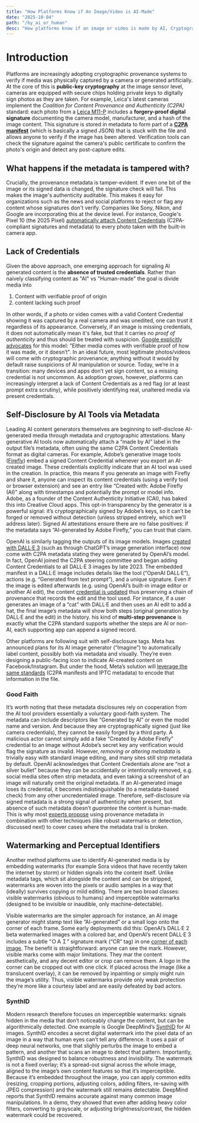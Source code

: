 ```yaml
---
title: "How Platforms Know if An Image/Video is AI-Made"
date: "2025-10-04"
path: "/by_ai_or_human"
desc: "How platforms know if an image or video is made by AI, Cryptographic Provenance"
---
```


# Introduction
Platforms are increasingly adopting cryptographic provenance systems to verify if media was physically captured by a camera or generated artificially. At the core of this is <strong>public-key cryptography</strong> at the image sensor level, cameras are equipped with secure chips holding private keys to digitally sign photos as they are taken. For example, Leica's latest cameras implement the <i>Coalition for Content Provenance and Authenticity (C2PA)</i> standard: each photo from a [Leica M11-P](https://leica-camera.com/en-US/press/new-leica-m11-p) includes a <strong>forgery-proof digital signature</strong> documenting the camera model, manufacturer, and a hash of the image content. This signature is stored in metadata to form part of a <strong>[C2PA manifest](https://spec.c2pa.org/specifications/specifications/2.2/specs/C2PA_Specification.html)</strong> (which is basically a signed JSON) that is stuck with the file and allows anyone to verify if the image has been altered. Verification tools can check the signature against the camera's public certificate to confirm the photo's origin and detect any post-capture edits. 

## What happens if the metadata is tampered with?
Crucially, the provenance metadata is tamper-evident. If even one bit of the image or its signed data is changed, the signature check will fail. This makes the image's authenticity auditable. This makes it easy for organizations such as the news and social platforms to reject or flag any content whose signatures don't verify. Companies like Sony, Nikon, and Google are incorporating this at the device level. For instance, Google's Pixel 10 (the 2025 Pixel) [automatically attach Content Credentials](https://security.googleblog.com/2025/09/pixel-android-trusted-images-c2pa-content-credentials.html#:~:text=At%20Made%20by%20Google%202025%2C,towards%20greater%20digital%20media%20transparency) (C2PA-compliant signatures and metadata) to every photo taken with the built-in camera app. 


## Lack of Credentials 
Given the above approach, one emerging approach for signaling AI generated content is the <strong>absence of trusted credentials</strong>. Rather than naively classifying content as "AI" vs "Human-made" the goal is divide media into 

1. Content with verifiable proof of origin
2. content lacking such proof

In other words, if a photo or video comes with a valid Content Credential showing it was captured by a real camera and was unedited, one can trust it regardless of its appearance. Conversely, if an image is missing credentials, it does not automatically mean it's fake, but that it carries no <i>proof of authenticity</i> and thus should be treated with suspicion. [Google explicitly advocates](https://security.googleblog.com/2025/09/pixel-android-trusted-images-c2pa-content-credentials.html#:~:text=Instead%20of%20categorizing%20digital%20content,media%20that%20doesn%27t) for this model: "Either media comes with verifiable proof of how it was made, or it doesn’t". In an ideal future, most legitimate photos/videos will come with cryptographic provenance; anything without it would by default raise suspicions of AI manipulation or source. Today, we’re in a transition: many devices and apps don’t yet sign content, so a missing credential is not uncommon. As adoption grows, however, platforms can increasingly interpret a lack of Content Credentials as a red flag (or at least prompt extra scrutiny), while positively identifying real, unaltered media via present credentials.

## Self-Disclosure by AI Tools via Metadata
Leading AI content generators themselves are beginning to self-disclose AI-generated media through metadata and cryptographic attestations. Many generative AI tools now automatically attach a “made by AI” label in the output file’s metadata, often using the same C2PA Content Credentials format as digital cameras. For example, Adobe’s generative image tools ([Firefly](https://helpx.adobe.com/firefly/web/get-started/learn-the-basics/adobe-firefly-faq.html#:~:text=creators%20can%20add%20tamper,or%20not%20to%20trust%20it)) embed a signed Content Credential whenever you export an AI-created image. These credentials explicitly indicate that an AI tool was used in the creation. In practice, this means if you generate an image with Firefly and share it, anyone can inspect its content credentials (using a verify tool or browser extension) and see an entry like “Created with: Adobe Firefly (AI)” along with timestamps and potentially the prompt or model info. Adobe, as a founder of the Content Authenticity Initiative (CAI), has baked this into Creative Cloud apps. This opt-in transparency by the generator is a powerful signal: it’s cryptographically signed by Adobe’s keys, so it can’t be forged or removed without detection (unless stripped entirely, which we’ll address later). Signed AI attestations ensure there are no false positives: if the metadata says “AI-generated by Adobe Firefly,” you can trust that claim.

OpenAI is similarly tagging the outputs of its image models. Images [created with DALL·E 3](https://petapixel.com/2024/02/08/ai-images-generated-on-dall-e-now-contain-the-content-authenticity-tag/#:~:text=AI%20images%20generated%20on%20OpenAI%E2%80%99s,C2PA) (such as through ChatGPT’s image generation interface) now come with C2PA metadata stating they were generated by OpenAI’s model. In fact, OpenAI joined the C2PA steering committee and began adding Content Credentials to all DALL·E 3 images by late 2023. The embedded manifest in a DALL·E image includes details like the tool (“OpenAI DALL·E”), actions (e.g. “Generated from text prompt”), and a unique signature. Even if the image is edited afterwards (e.g. using OpenAI’s built-in image editor or another AI edit), the content [credential is updated](https://openai.com/index/understanding-the-source-of-what-we-see-and-hear-online/#:~:text=to%20include%20C2PA%20%E2%81%A0%20,details%20like%20the%20app%20and) thus preserving a chain of provenance that records the edit and the tool used. For instance, if a user generates an image of a “cat” with DALL·E and then uses an AI edit to add a hat, the final image’s metadata will show both steps (original generation by DALL·E and the edit) in the history. his kind of <strong>multi-step provenance</strong> is exactly what the C2PA standard supports whether the steps are AI or non-AI, each supporting app can append a signed record.

Other platforms are following suit with self-disclosure tags. Meta has announced plans for its AI image generator (“Imagine”) to automatically label content, possibly both via metadata and visually. They’re even designing a public-facing icon to indicate AI-created content on Facebook/Instagram. But under the hood, Meta’s solution will [leverage the same standards](https://www.okoone.com/spark/technology-innovation/openai-and-meta-advance-transparency-in-ai-generated-content/#:~:text=The%20anticipation%20surrounding%20Meta%E2%80%99s%20rollout,encouraging%20a%20broader%20adoption%20of ) (C2PA manifests and IPTC metadata) to encode that information in the file. 


### Good Faith
It’s worth noting that these metadata disclosures rely on cooperation from the AI tool providers essentially a voluntary good-faith system. The metadata can include descriptors like “Generated by AI” or even the model name and version. And because they are cryptographically signed (just like camera credentials), they cannot be easily forged by a third party. A malicious actor cannot simply add a fake “Created by Adobe Firefly” credential to an image without Adobe’s secret key any verification would flag the signature as invalid. However, <i>removing or altering metadata</i> is trivially easy with standard image editing, and many sites still strip metadata by default. OpenAI acknowledges that Content Credentials alone are “not a silver bullet” because they can be accidentally or intentionally removed, e.g. social media sites often strip metadata, and even taking a screenshot of an image will naturally omit the original metadata. If an AI-generated image loses its credential, it becomes indistinguishable (to a metadata-based check) from any other uncredentialed image. Therefore, self-disclosure via signed metadata is a strong signal of authenticity when present, but absence of such metadata doesn’t <i>guarantee</i> the content is human-made. This is why most [experts propose](https://www.okoone.com/spark/technology-innovation/openai-and-meta-advance-transparency-in-ai-generated-content/#:~:text=The%20introduction%20of%20metadata%20tagging,a%20more%20secure%20digital%20environment) using provenance metadata in combination with other techniques (like robust watermarks or detection, discussed next) to cover cases where the metadata trail is broken.

## Watermarking and Perceptual Identifiers
Another method platforms use to identify AI-generated media is by embedding watermarks (for example Sora videos that have recently taken the internet by storm) or hidden signals into the content itself. Unlike metadata tags, which sit alongside the content and can be stripped, watermarks are woven into the pixels or audio samples in a way that (ideally) survives copying or mild editing. There are two broad classes: visible watermarks (obvious to humans) and imperceptible watermarks (designed to be invisible or inaudible, only machine-detectable). 

Visible watermarks are the simpler approach for instance, an AI image generator might stamp text like “AI-generated” or a small logo onto the corner of each frame. Some early deployments did this: OpenAI’s DALL·E 2 beta watermarked images with a colored bar, and OpenAI’s recent DALL·E 3 includes a subtle “ＯＡＩ” signature mark (“CR” tag) in one [corner of each image](https://petapixel.com/2024/02/08/ai-images-generated-on-dall-e-now-contain-the-content-authenticity-tag/#:~:text=The%20watermark%20is%20two,and%20there%20is%20invisible%20metadata). The benefit is straightforward: anyone can see the mark. However, visible marks come with major limitations. They mar the content aesthetically, and any decent editor or crop can remove them. A logo in the corner can be cropped out with one click. If placed across the image (like a translucent overlay), it can be removed by inpainting or simply might ruin the image’s utility. Thus, visible watermarks provide only weak protection they’re more like a courtesy label and are easily defeated by bad actors.

### SynthID
Modern research therefore focuses on imperceptible watermarks: signals hidden in the media that don’t noticeably change the content, but can be algorithmically detected. One example is Google DeepMind’s [SynthID](https://deepmind.google/discover/blog/identifying-ai-generated-images-with-synthid/#:~:text=Today%2C%20in%20partnership%20with%20Google,eye%2C%20but%20detectable%20for%20identification) for AI images. SynthID encodes a secret digital watermark into the pixel data of an image in a way that human eyes can’t tell any difference. It uses a pair of deep neural networks, one that slighly perturbs the image to embed a pattern, and another that scans an image to detect that pattern. Importantly, SynthID was designed to balance robustness and invisibility. The watermark is not a fixed overlay; it’s a spread-out signal across the whole image, aligned to the image’s own content features so that it’s imperceptible. Because it’s embedded throughout the image, you can apply common edits (resizing, cropping portions, adjusting colors, adding filters, re-saving with JPEG compression) and the watermark still remains detectable. DeepMind reports that SynthID remains accurate against many common image manipulations. In a demo, they showed that even after adding heavy color filters, converting to grayscale, or adjusting brightness/contrast, the hidden watermark could be recovered.